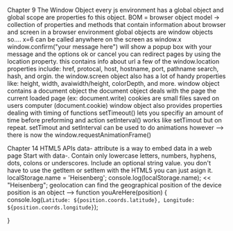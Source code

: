 Chapter 9 The Window Object
    every js environment has a global object and global scope are properties fo this object.
    BOM = browser object model -> collection of properties and methods that contain information about browser and screen
    in a browser environment global objects are window objects so.... x=6 can be called anywhere on the screen as window.x
    window.confirm("your message here") will show a popup box with your message and the options ok or cancel
    you can redirect pages by using the location property. this contains info about url
    a few of the window.location properties include: href, protocal, host, hostname, port, pathname search, hash, and orgin.
    the window.screen object also has a lot of handy properties like: height, width, avaiwidth/height, colorDepth, and more.
    window object contains a document object
    the document object deals with the page the current loaded page (ex: document.write)
    cookies are small files saved on users computer (document.cookie)
    window object also provides properties dealing with timing of functions
    setTimeout() lets you specifiy an amount of time before preforming and action
    setInterval() works like setTimout but on repeat.
    setTimout and setInterval can be used to do animations however --> there is now the window.requestAnimationFrame()
    
Chapter 14 HTML5 APIs
    data- attribute is a way to embed data in a web page
    Start with data-. Contain only lowercase letters, numbers, hyphens, dots, colons or underscores. Include an optional string value.
    you don't have to use the getItem or setItem with the HTML5 you can just asign it. 
    localStorage.name = 'Heisenberg'; 
    console.log(localStorage.name); 
    << "Heisenberg";
    geolocation can find the geographical position of the device
    position is an object --> function youAreHere(position) {
    console.log(`Latitude: ${position.coords.latitude}, Longitude: ${position.coords.longitude}`); 
    
}